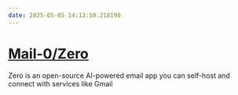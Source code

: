 ```yaml
---
date: 2025-05-05 14:13:50.218190
---
```


# [Mail-0/Zero](https://github.com/Mail-0/Zero)

Zero is an open-source AI-powered email app you can self-host and connect with services like Gmail